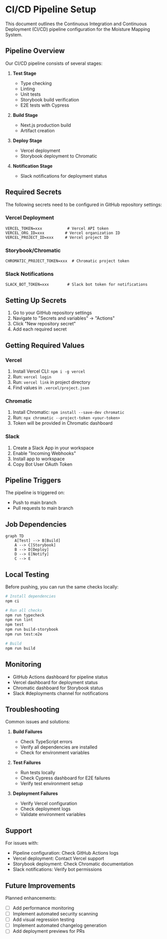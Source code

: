 # CI/CD Pipeline Setup

This document outlines the Continuous Integration and Continuous Deployment (CI/CD) pipeline configuration for the Moisture Mapping System.

## Pipeline Overview

Our CI/CD pipeline consists of several stages:

1. **Test Stage**
   - Type checking
   - Linting
   - Unit tests
   - Storybook build verification
   - E2E tests with Cypress

2. **Build Stage**
   - Next.js production build
   - Artifact creation

3. **Deploy Stage**
   - Vercel deployment
   - Storybook deployment to Chromatic

4. **Notification Stage**
   - Slack notifications for deployment status

## Required Secrets

The following secrets need to be configured in GitHub repository settings:

### Vercel Deployment
```
VERCEL_TOKEN=xxx           # Vercel API token
VERCEL_ORG_ID=xxx         # Vercel organization ID
VERCEL_PROJECT_ID=xxx     # Vercel project ID
```

### Storybook/Chromatic
```
CHROMATIC_PROJECT_TOKEN=xxx  # Chromatic project token
```

### Slack Notifications
```
SLACK_BOT_TOKEN=xxx        # Slack bot token for notifications
```

## Setting Up Secrets

1. Go to your GitHub repository settings
2. Navigate to "Secrets and variables" → "Actions"
3. Click "New repository secret"
4. Add each required secret

## Getting Required Values

### Vercel
1. Install Vercel CLI: `npm i -g vercel`
2. Run: `vercel login`
3. Run: `vercel link` in project directory
4. Find values in `.vercel/project.json`

### Chromatic
1. Install Chromatic: `npm install --save-dev chromatic`
2. Run: `npx chromatic --project-token <your-token>`
3. Token will be provided in Chromatic dashboard

### Slack
1. Create a Slack App in your workspace
2. Enable "Incoming Webhooks"
3. Install app to workspace
4. Copy Bot User OAuth Token

## Pipeline Triggers

The pipeline is triggered on:
- Push to main branch
- Pull requests to main branch

## Job Dependencies

```mermaid
graph TD
    A[Test] --> B[Build]
    A --> C[Storybook]
    B --> D[Deploy]
    D --> E[Notify]
    C --> E
```

## Local Testing

Before pushing, you can run the same checks locally:

```bash
# Install dependencies
npm ci

# Run all checks
npm run typecheck
npm run lint
npm test
npm run build-storybook
npm run test:e2e

# Build
npm run build
```

## Monitoring

- GitHub Actions dashboard for pipeline status
- Vercel dashboard for deployment status
- Chromatic dashboard for Storybook status
- Slack #deployments channel for notifications

## Troubleshooting

Common issues and solutions:

1. **Build Failures**
   - Check TypeScript errors
   - Verify all dependencies are installed
   - Check for environment variables

2. **Test Failures**
   - Run tests locally
   - Check Cypress dashboard for E2E failures
   - Verify test environment setup

3. **Deployment Failures**
   - Verify Vercel configuration
   - Check deployment logs
   - Validate environment variables

## Support

For issues with:
- Pipeline configuration: Check GitHub Actions logs
- Vercel deployment: Contact Vercel support
- Storybook deployment: Check Chromatic documentation
- Slack notifications: Verify bot permissions

## Future Improvements

Planned enhancements:
- [ ] Add performance monitoring
- [ ] Implement automated security scanning
- [ ] Add visual regression testing
- [ ] Implement automated changelog generation
- [ ] Add deployment previews for PRs
